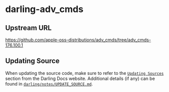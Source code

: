 # darling-adv_cmds

## Upstream URL

https://github.com/apple-oss-distributions/adv_cmds/tree/adv_cmds-176.100.1

## Updating Source

When updating the source code, make sure to refer to the [`Updating Sources`](https://docs.darlinghq.org/contributing/updating-sources/index.html#updating-sources) section from the Darling Docs website. Additional details (if any) can be found in [`darling/notes/UPDATE_SOURCE.md`](darling/notes/UPDATE_SOURCE.md).